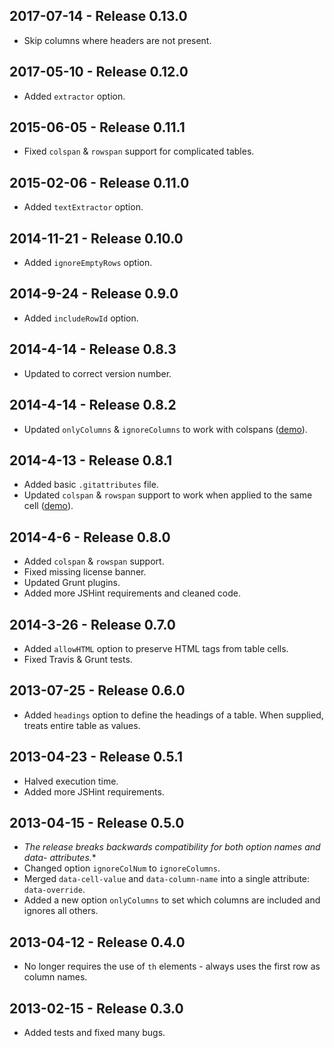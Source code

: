 ## 2017-07-14 - Release 0.13.0
* Skip columns where headers are not present.

## 2017-05-10 - Release 0.12.0
* Added `extractor` option.

## 2015-06-05 - Release 0.11.1
* Fixed `colspan` & `rowspan` support for complicated tables.

## 2015-02-06 - Release 0.11.0
* Added `textExtractor` option.

## 2014-11-21 - Release 0.10.0
* Added `ignoreEmptyRows` option.

## 2014-9-24 - Release 0.9.0
* Added `includeRowId` option.

## 2014-4-14 - Release 0.8.3
* Updated to correct version number.

## 2014-4-14 - Release 0.8.2
* Updated `onlyColumns` & `ignoreColumns` to work with colspans ([demo](http://jsfiddle.net/Mottie/4E2L6/10/)).

## 2014-4-13 - Release 0.8.1
* Added basic `.gitattributes` file.
* Updated `colspan` & `rowspan` support to work when applied to the same cell ([demo](http://jsfiddle.net/Mottie/4E2L6/9/)).

## 2014-4-6 - Release 0.8.0
* Added `colspan` & `rowspan` support.
* Fixed missing license banner.
* Updated Grunt plugins.
* Added more JSHint requirements and cleaned code.

## 2014-3-26 - Release 0.7.0
* Added `allowHTML` option to preserve HTML tags from table cells.
* Fixed Travis & Grunt tests.

## 2013-07-25 - Release 0.6.0
* Added `headings` option to define the headings of a table. When supplied, treats entire table as values.

## 2013-04-23 - Release 0.5.1
* Halved execution time.
* Added more JSHint requirements.

## 2013-04-15 - Release 0.5.0
* **The release breaks backwards compatibility for both option names and data-* attributes.**
* Changed option `ignoreColNum` to `ignoreColumns`.
* Merged `data-cell-value` and `data-column-name` into a single attribute: `data-override`.
* Added a new option `onlyColumns` to set which columns are included and ignores all others.

## 2013-04-12 - Release 0.4.0
* No longer requires the use of `th` elements - always uses the first row as column names.

## 2013-02-15 - Release 0.3.0
* Added tests and fixed many bugs.
